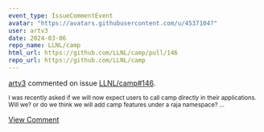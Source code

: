 ```yaml
---
event_type: IssueCommentEvent
avatar: "https://avatars.githubusercontent.com/u/4537104?"
user: artv3
date: 2024-03-06
repo_name: LLNL/camp
html_url: https://github.com/LLNL/camp/pull/146
repo_url: https://github.com/LLNL/camp
---
```


<a href='https://github.com/artv3' target='_blank'>artv3</a> commented on issue <a href='https://github.com/LLNL/camp/pull/146' target='_blank'>LLNL/camp#146</a>.

<small>I was recently asked if we will now expect users to call camp directly in their applications. Will we? or do we think we will add camp features under a raja namespace? ...</small>

<a href='https://github.com/LLNL/camp/pull/146' target='_blank'>View Comment</a>